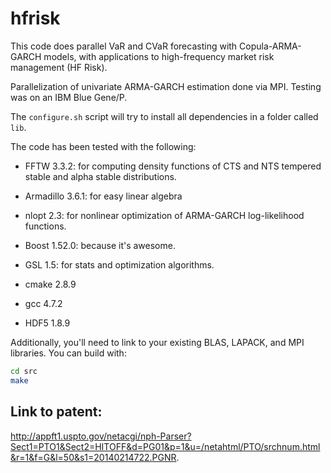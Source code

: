 # hfrisk

This code does parallel VaR and CVaR forecasting with Copula-ARMA-GARCH models, with applications to high-frequency market risk management (HF Risk).

Parallelization of univariate ARMA-GARCH estimation done via MPI. Testing was on an IBM Blue Gene/P.

The `configure.sh` script will try to install all dependencies in a folder called `lib`. 

The code has been tested with the following:

- FFTW 3.3.2: for computing density functions of CTS and NTS tempered stable and alpha stable distributions. 
- Armadillo 3.6.1: for easy linear algebra
- nlopt 2.3: for nonlinear optimization of ARMA-GARCH log-likelihood functions.
- Boost 1.52.0: because it's awesome.
- GSL 1.5: for stats and optimization algorithms.

- cmake 2.8.9
- gcc 4.7.2
- HDF5 1.8.9

Additionally, you'll need to link to your existing BLAS, LAPACK, and MPI libraries. You can build with:

```bash
cd src
make
```

## Link to patent:

http://appft1.uspto.gov/netacgi/nph-Parser?Sect1=PTO1&Sect2=HITOFF&d=PG01&p=1&u=/netahtml/PTO/srchnum.html&r=1&f=G&l=50&s1=20140214722.PGNR.
